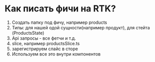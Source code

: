 # Как писать фичи на RTK?

1. Создать папку под фичу, например products
2. Типы: для нашей одой сущности(например продукт), для стейта (ProductsState)
3. Api запросы - все фетчи и т.д.
4. slice, например productsSlice.ts
5. зарегистрируем слайс в сторе
6. Используем все это внутри компонентов